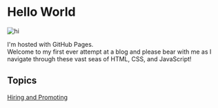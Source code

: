 <body>
<h1>Hello World</h1>
  <img src="images/jalama_1" alt="hi" class="inline"/>
  <p>I'm hosted with GitHub Pages.<br>
    Welcome to my first ever attempt at a blog and please bear with me as I navigate through these vast seas of HTML, CSS, and JavaScript!   </p>
  <p>
    <H2>Topics</h2>
    <a href="HiringAndPromoting.html">Hiring and Promoting</a>
  </p>
</body>

